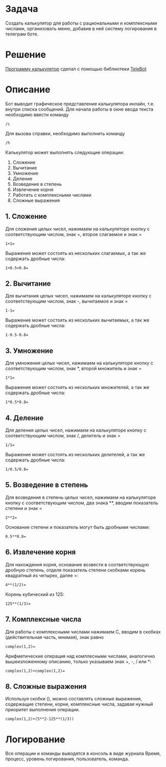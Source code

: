 # Задача #
Создать калькулятор для работы с рациональными и комплексными числами, организовать меню, добавив в неё систему логирования в телеграм боте.
# Решение #
[Программу калькулятор](https://github.com/allseenn/python/tree/main/10.Tasks) сделал с помощью библиотеки [TeleBot](https://pypi.org/project/pyTelegramBotAPI/)

# Описание #
Бот выводит графическое представление калькулятора инлайн, т.е. внутри списка сообщений.
Для начала работы в окне ввода текста необходимо ввести команду
```
/c
```
Для вызова справки, необходимо выполнить команду
```
/h
```
Калькулятор может выполнять следующие операции:
1. Сложение
2. Вычитание
3. Умножение
4. Деление
5. Возведение в степень
6. Извлечение корня
7. Работать с комплексными числами
8. Сложные выражения
## 1. Сложение ##
Для сложения целых чисел, нажимаем на калькуляторе кнопку с соответствующим числом, знак +, второе слагаемое и знак =
```
1+1=
```
Выражение может состоять из нескольких слагаемых, а так же содержать дробные числа:
```
1+0.5+0.8=
```
## 2. Вычитание ##
Для вычитания целых чисел, нажимаем на калькуляторе кнопку с соответствующим числом, знак -, вычитаемое и знак =
```
1-1=
```
Выражение может состоять из нескольких вычитаемых, а так же содержать дробные числа:
```
1-0.5-0.8=
```
## 3. Умножение ##
Для умножения целых чисел, нажимаем на калькуляторе кнопку с соответствующим числом, знак *, второй множитель и знак =
```
1*1=
```
Выражение может состоять из нескольких множителей, а так же содержать дробные числа:
```
1*0.5*0.8=
```
## 4. Деление ##
Для деления целых чисел, нажимаем на калькуляторе кнопку с соответствующим числом, знак /, делитель и знак =
```
1/1=
```
Выражение может состоять из нескольких делителей, а так же содержать дробные числа:
```
1/0.5/0.8=
```
## 5. Возведение в степень ##
Для возведения в степень целых чисел, нажимаем на калькуляторе кнопку с соответствующим числом, два знака **, вводим показатель степени и знак =
```
2**2=
```
Основание степени и показатель могут быть дробными числами:
```
0.5**0.8=
```
## 6. Извлечение корня ##
Для нахождения корня, основание возвести в соответствующую дробную степень, 
отделя показатель степени скобками корень квадратный из четырех, далее =:
```
4**(1/2)=
```
Корень кубический из 125:
```
125**(1/3)=
```
## 7. Комплексные числа ##
Для работы с комплексными числами нажимаем С, 
вводим в скобках (действительная часть, мнимая), знак равно
```
complex(1,2)=
```
Арифметические операция над комплесными числами, 
аналогично вышеизложенному описанию, только указываем знак +, -, / или *:
```
complex(1,2)+complex(1,2)=
```
## 8. Сложные выражения ##
Используя скобки (), можно составлять сложные выражения, содержащие степени, корни, комплексные числа, задавая нужный приоритет выполнения операции.
```
complex(1,2)+(5**2-125**(1/3))
```
# Логирование #
Все операции и команды выводятся в консоль в виде журнала
Время, процесс, уровень логирования, пользователь, команда.